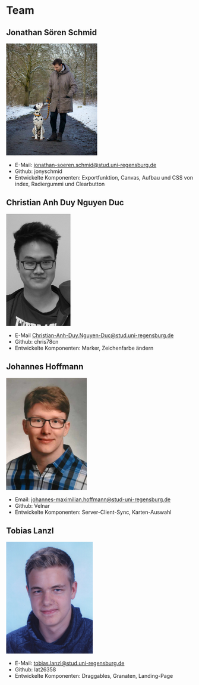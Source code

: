 # Team

## Jonathan Sören Schmid
<img src="assets/author_pictures/Jonathan_Schmid.jpg" height="300">

- E-Mail: jonathan-soeren.schmid@stud.uni-regensburg.de
- Github: jonyschmid
- Entwickelte Komponenten: Exportfunktion, Canvas, Aufbau und CSS von index, Radiergummi und Clearbutton

## Christian Anh Duy Nguyen Duc
<img src="assets/author_pictures/Christian_Anh_Duy_Nguyen_Duc.jpg" height="300">

- E-Mail Christian-Anh-Duy.Nguyen-Duc@stud.uni-regensburg.de
- Github: chris78cn
- Entwickelte Komponenten: Marker, Zeichenfarbe ändern

## Johannes Hoffmann
<img src="assets/author_pictures/Johannes_Hoffmann.jpeg" height="300">

- Email: johannes-maximilian.hoffmann@stud-uni-regensburg.de
- Github: Velnar
- Entwickelte Komponenten: Server-Client-Sync, Karten-Auswahl

## Tobias Lanzl
<img src="assets/author_pictures/Tobias_Lanzl.jpg" height="300">

- E-Mail: tobias.lanzl@stud.uni-regensburg.de
- Github: lat26358
- Entwickelte Komponenten: Draggables, Granaten, Landing-Page